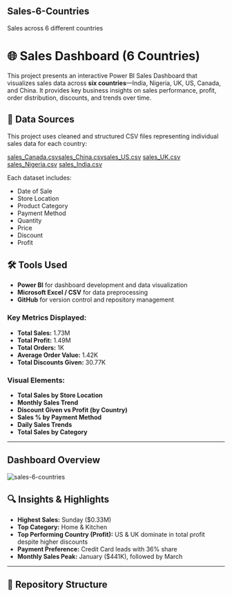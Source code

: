 ## Sales-6-Countries
Sales across 6 different countries
# 🌐 Sales Dashboard (6 Countries)

This project presents an interactive Power BI Sales Dashboard that visualizes sales data across **six countries**—India, Nigeria, UK, US, Canada, and China. It provides key business insights on sales performance, profit, order distribution, discounts, and trends over time.


## 📁 Data Sources

This project uses cleaned and structured CSV files representing individual sales data for each country:


[sales_Canada.csv](https://github.com/user-attachments/files/20203204/sales_Canada.csv)[sales_China.csv](https://github.com/user-attachments/files/20203205/sales_China.csv)[sales_US.csv](https://github.com/user-attachments/files/20203211/sales_US.csv)
[sales_UK.csv](https://github.com/user-attachments/files/20203210/sales_UK.csv)
[sales_Nigeria.csv](https://github.com/user-attachments/files/20203208/sales_Nigeria.csv)
[sales_India.csv](https://github.com/user-attachments/files/20203207/sales_India.csv)


Each dataset includes:
- Date of Sale
- Store Location
- Product Category
- Payment Method
- Quantity
- Price
- Discount
- Profit


## 🛠️ Tools Used

- **Power BI** for dashboard development and data visualization
- **Microsoft Excel / CSV** for data preprocessing
- **GitHub** for version control and repository management




### Key Metrics Displayed:

- **Total Sales:** 1.73M
- **Total Profit:** 1.49M
- **Total Orders:** 1K
- **Average Order Value:** 1.42K
- **Total Discounts Given:** 30.77K

### Visual Elements:

- **Total Sales by Store Location**
- **Monthly Sales Trend**
- **Discount Given vs Profit (by Country)**
- **Sales % by Payment Method**
- **Daily Sales Trends**
- **Total Sales by Category**

---



## Dashboard Overview

![sales-6-countries](https://github.com/user-attachments/assets/7d77ed3f-a41c-494e-9f1f-d83bfb68dbbb)


## 🔍 Insights & Highlights

- **Highest Sales:** Sunday ($0.33M)
- **Top Category:** Home & Kitchen
- **Top Performing Country (Profit):** US & UK dominate in total profit despite higher discounts
- **Payment Preference:** Credit Card leads with 36% share
- **Monthly Sales Peak:** January ($441K), followed by March

---

## 📂 Repository Structure
